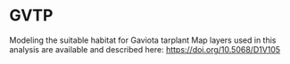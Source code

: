 # GVTP
Modeling the suitable habitat for Gaviota tarplant
Map layers used in this analysis are available and described here: https://doi.org/10.5068/D1V105

